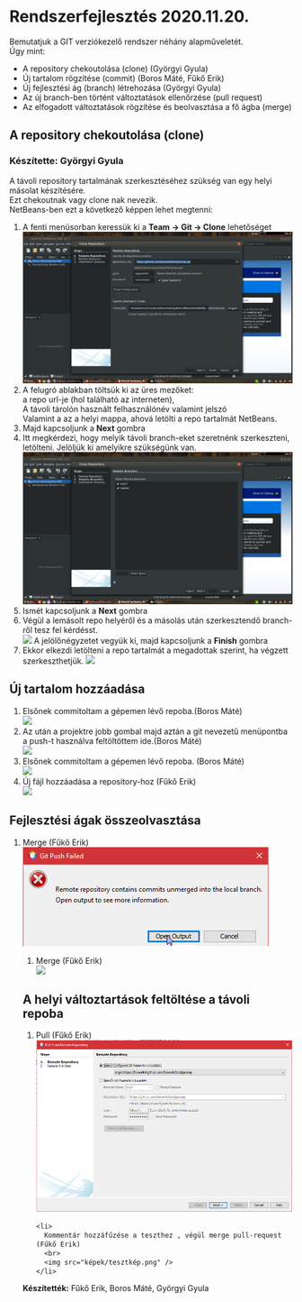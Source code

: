 
  <h1>Rendszerfejlesztés 2020.11.20.</h1>
  
  Bemutatjuk a GIT verziókezelő rendszer néhány alapműveletét.
  <br>
  Úgy mint:
  <ul>
   <li>A repository chekoutolása (clone) (Györgyi Gyula)</li>
   <li>Új tartalom rögzítése (commit) (Boros Máté, Fűkő Erik)</li>
   <li>Új fejlesztési ág (branch) létrehozása (Györgyi Gyula)</li>
   <li>Az új branch-ben történt változtatások ellenőrzése (pull request) </li>
   <li>Az elfogadott változtatások rögzítése és beolvasztása a fő ágba (merge) </li>
  </ul>
  
  <h2>A repository chekoutolása (clone)</h2>
  <h3>Készítette: Györgyi Gyula</h3>
  A távoli repository tartalmának szerkesztéséhez szükség van egy helyi másolat készítésére.
  <br>
  Ezt chekoutnak vagy clone nak nevezik.
  <br>
  NetBeans-ben ezt a következő képpen lehet megtenni:
  <ol>
      <li>A fenti menüsorban keressük ki a <b>Team -> Git -> Clone</b>  lehetőséget 
          <br>
          <img src ="képek/clone.png">
      </li>
      <li>A felugró ablakban töltsük ki az üres mezőket: 
          <br>
          a repo url-je (hol található az interneten), 
          <br>
          A távoli tárolón használt felhasználónév valamint jelszó
          <br>
          Valamint a az a helyi mappa, ahová letölti a repo tartalmát NetBeans.
      </li>
      <li>Majd kapcsoljunk a <b>Next</b> gombra </li>
      <li>
          Itt megkérdezi, hogy melyik távoli branch-eket szeretnénk szerkeszteni, letölteni. Jelöljük ki amelyikre szükségünk van.
          <br>
          <img src="képek/távoli_brench.png">
      </li>
      <li> Ismét kapcsoljunk a <b>Next</b> gombra </li>
      <li>
          Végül a lemásolt repo helyéről és a másolás után szerkesztendő branch-ről tesz fel kérdésst.
          <br>
          <img src="képek/utolso.png">
          A jelölőnégyzetet vegyük ki, majd kapcsoljunk a <b>Finish</b> gombra
      </li>   
      <li>
          Ekkor elkezdi letölteni a repo tartalmát a megadottak szerint, ha végzett szerkeszthetjük.
          <img src="képek/clone_folyamatban.png" />
      </li>
  </ol>
 <!----------------------------------------------------------------------------> 
    <h2>Új tartalom hozzáadása</h2>
    <ol>
        <li>
            Elsőnek commitoltam a gépemen lévő repoba.(Boros Máté)
            <br>
            <img src="képek/bm1.png" >
        </li>
        <li>
            Az után a projektre jobb gombal majd aztán a git nevezetű menüpontba a push-t használva feltöltöttem ide.(Boros Máté)
            <br>
            <img src="képek/bm2.png" >
        </li>
        <li>
            Elsőnek commitoltam a gépemen lévő repoba. (Boros Máté)
            <br>
            <img src="képek/bm1.png" >
        </li>
        <li>
            Új fájl hozzáadása a repository-hoz (Fűkő Erik)
            <br>
            <img src="képek/commit_e.PNG" >
        </li>
  </ol>
   <!----------------------------------------------------------------------------> 

  
  <h2>Fejlesztési ágak összeolvasztása</h2>
  
  <ol>
    <li>
        Merge (Fűkő Erik)
        <br>
        <img src="képek/merge_e.PNG" />
    </li>
  
  <ol>
    <li>
        Merge (Fűkő Erik)
        <br>
        <img src="képek/merge_e2.png" />
    </li>
    
  </ol>
  
  <h2>A helyi változtartások feltöltése a távoli repoba</h2>
  
 <ol>
    <li>
      Pull (Fűkő Erik)
      <br>
      <img src="képek/pull_e.PNG" />
    </li>

  

    <li>
      Kommentár hozzáfűzése a teszthez , végül merge pull-request (Fűkő Erik)
      <br>
      <img src="képek/tesztkép.png" />
    </li>
  </ol>
  
  <b>Készítették:</b> Fűkő Erik, Boros Máté, Györgyi Gyula
 
